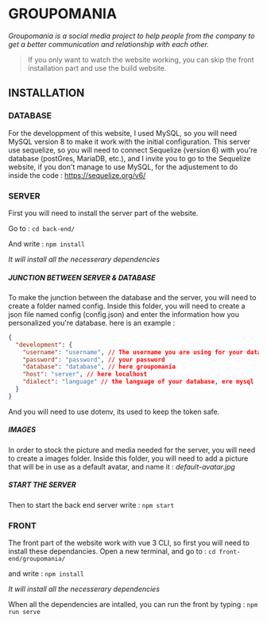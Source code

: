 # GROUPOMANIA
*Groupomania is a social media project to help people from the company to get a better communication and relationship with each other.*

> If you only want to watch the website working, you can skip the front installation part and use the build website.

## INSTALLATION

### DATABASE
For the developpment of this website, I used MySQL, so you will need MySQL version 8 to make it work with the initial configuration.
This server use sequelize, so you will need to connect Sequelize (version 6) with you're database (postGres, MariaDB, etc.), and I invite you to go to the Sequelize website, if you don't manage to use MySQL, for the adjustement to do inside the code : https://sequelize.org/v6/


### SERVER
First you will need to install the server part of the website.

Go to :
`cd back-end/`

And write :
`npm install`

*It will install all the necesserary dependencies*

##### JUNCTION BETWEEN SERVER & DATABASE
To make the junction between the database and the server, you will need to create a folder named config.
Inside this folder, you will need to create a json file named config (config.json) and enter the information how you personalized you're database. here is an example :

```json
{
  "development": {
    "username": "username", // The username you are using for your database
    "password": "password", // your password
    "database": "database", // here groupomania
    "host": "server", // here localhost
    "dialect": "language" // the language of your database, ere mysql
  }
}
```

And you will need to use dotenv, its used to keep the token safe.

##### IMAGES
In order to stock the picture and media needed for the server, you will need to create a images folder.
Inside this folder, you will need to add a picture that will be in use as a default avatar, and name it :
*default-avatar.jpg*

##### START THE SERVER
Then to start the back end server write :
`npm start`



### FRONT
The front part of the website work with vue 3 CLI, so first you will need to install these dependancies.
Open a new terminal, and go to :
`cd front-end/groupomania/`

and write :
`npm install`

*It will install all the necesserary dependencies*

When all the dependencies are intalled, you can run the front by typing :
`npm run serve`

